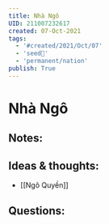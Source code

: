 ```yaml
---
title: Nhà Ngô
UID: 211007232617
created: 07-Oct-2021
tags:
  - '#created/2021/Oct/07'
  - 'seed🥜'
  - 'permanent/nation'
publish: True
---
```

# Nhà Ngô

## Notes:


## Ideas & thoughts:
- [[Ngô Quyền]]

## Questions:


